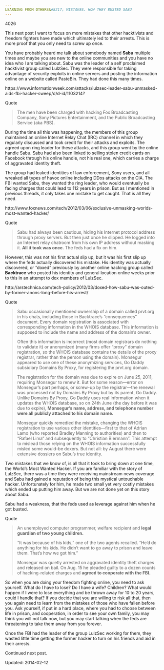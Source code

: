```yaml
---
LEARNING FROM OTHERS&#8217; MISTAKES. HOW THEY BUSTED SABU
---
```

4026


<p>This next post I want to focus on more mistakes that other hacktivists and freedom fighters have made which ultimately led to their arrests. This is more proof that you only need to screw up once.</p>
<p>You have probably heard me talk about somebody named <strong>Sabu</strong> multiple times and maybe you are new to the online communities and you have no idea who I am talking about. Sabu was the leader of a self proclaimed hacktivist group called LulzSec. They were responsible for taking advantage of security exploits in online servers and posting the information online on a website called PasteBin. They had done this many times.</p>
<p>https://www.informationweek.com/attacks/lulzsec-leader-sabu-unmasked-aids-fbi-hacker-sweep/d/d-id/1103214?</p>
<div>
<div>Quote</div>
</div>
<blockquote><p>The men have been charged with hacking Fox Broadcasting Company, Sony Pictures Entertainment, and the Public Broadcasting Service (aka PBS).</p></blockquote>
<p>During the time all this was happening, the members of this group maintained an online Internet Relay Chat (IRC) channel in which they regularly discussed and took credit for their attacks and exploits. The agreed upon ring leader for these attacks, and this group went by the online handle Sabu. Sabu had also been linked to selling stolen credit cards on Facebook through his online handle, not his real one, which carries a charge of aggravated identity theft.</p>
<p>The group had leaked identities of law enforcement, Sony users, and all wreaked all types of havoc online including DDos attacks on the CIA. The FBI wanted Sabu, they wanted the ring leader, who would eventually be facing charges that could lead to 112 years in prison. But as I mentioned in previous threads, it only takes one mistake to get caught. That is all they need.</p>
<p>http://www.foxnews.com/tech/2012/03/06/exclusive-unmasking-worlds-most-wanted-hacker/</p>
<div>
<div>Quote</div>
</div>
<blockquote><p>Sabu had always been cautious, hiding his Internet protocol address through proxy servers. But then just once he slipped. He logged into an Internet relay chatroom from his own IP address without masking it. <strong>All it took was once.</strong> The feds had a fix on him.</p></blockquote>
<p>However, this was not his first actual slip up, but it was his first slip up where the feds actually discovered his mistake. His identity was actually discovered, or &#8220;doxed&#8221; previously by another online hacking group called <strong>Backtrace</strong> who posted his identity and general location online weeks prior to this in an attempt to dox members of LulzSec.</p>
<p>http://arstechnica.com/tech-policy/2012/03/doxed-how-sabu-was-outed-by-former-anons-long-before-his-arrest/</p>
<div>
<div>Quote</div>
</div>
<blockquote><p>Sabu occasionally mentioned ownership of a domain called prvt.org in his chats, including those in Backtrace&#8217;s &#8220;consequences&#8221; document. Every domain registration is associated with corresponding information in the WHOIS database. This information is supposed to include the name and address of the domain&#8217;s owner.</p>
<p>Often this information is incorrect (most domain registrars do nothing to validate it) or anonymized (many firms offer &#8220;proxy&#8221; domain registration, so the WHOIS database contains the details of the proxy registrar, rather than the person using the domain). Monsegur appeared to use one of these anonymizing services, Go Daddy subsidiary Domains By Proxy, for registering the prvt.org domain.</p>
<p>The registration for the domain was due to expire on June 25, 2011, requiring Monsegur to renew it. But for some reason—error on Monsegur&#8217;s part perhaps, or screw-up by the registrar—the renewal was processed not by Domains By Proxy but by its parent, Go Daddy. Unlike Domains By Proxy, Go Daddy uses real information when it updates the WHOIS database, so on 24th June (the day before it was due to expire), <strong>Monsegur&#8217;s name, address, and telephone number were all publicly attached to his domain name.</strong></p>
<p>Monsegur quickly remedied the mistake, changing the WHOIS registration to use various other identities—first to that of Adrian Lamo (who reported Bradley Manning to authorities) and then to &#8220;Rafael Lima&#8221; and subsequently to &#8220;Christian Biermann&#8221;. This attempt to mislead those relying on the WHOIS information successfully misled some would-be doxers. But not all: by August there were extensive dossiers on Sabu&#8217;s true identity.</p></blockquote>
<p>Two mistakes that we know of, is all that it took to bring down at one time, the World&#8217;s Most Wanted Hacker. If you are familiar with the story of LulzSec, there was a time they were receiving mainstream news coverage and Sabu had gained a reputation of being this mystical untouchable hacker. Unfortunately for him, he made two small yet very costly mistakes which ended up putting him away. But we are not done yet on this story about Sabu.</p>
<p>Sabu had a weakness, that the feds used as leverage against him when he got busted.</p>
<div>
<div>Quote</div>
</div>
<blockquote><p>An unemployed computer programmer, welfare recipient and <strong>legal guardian of two young children.</strong></p>
<p>“It was because of his kids,” one of the two agents recalled. “He’d do anything for his kids. He didn’t want to go away to prison and leave them. That’s how we got him.”</p>
<p>Monsegur was quietly arrested on aggravated identity theft charges and released on bail. On Aug. 15 he pleaded guilty to a dozen counts of hacking-related charges and <strong>agreed to cooperate with the FBI.</strong></p></blockquote>
<p>So when you are doing your freedom fighting online, you need to ask yourself. What do I have to lose? Do I have a wife? Children? What would happen if I were to lose everything and be thrown away for 10 to 20 years, could I handle that? If you decide that you are willing to risk all that, then you again need to learn from the mistakes of those who have fallen before you. Ask yourself, if put in a hard place, where you had to choose between life in prison, and cooperation, in order to see your own family, you may think you will not talk now, but you may start talking when the feds are threatening to take them away from you forever.</p>
<p>Once the FBI had the leader of the group LulzSec working for them, they wasted little time getting the former hacker to turn on his friends and aid in their arrests.</p>
<p>Continued next post.</p>

Updated: 2014-02-12


